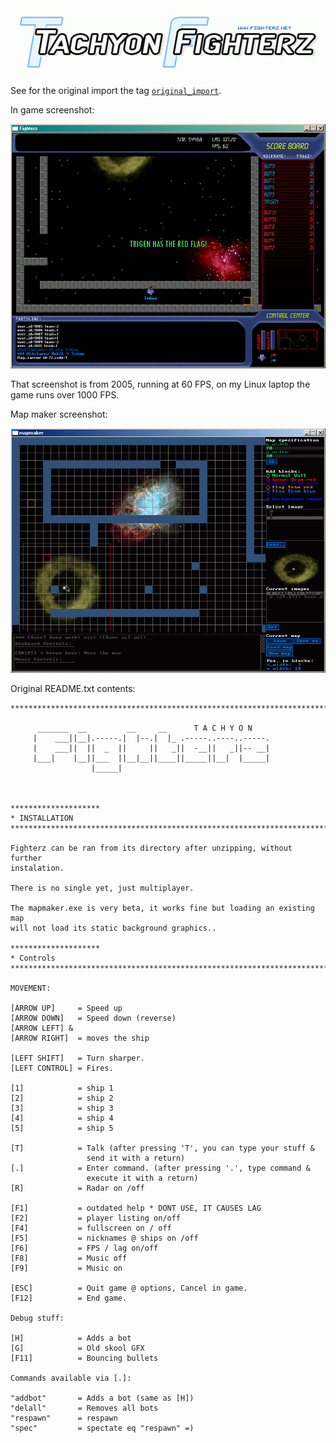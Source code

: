 <img src="https://github.com/rayburgemeestre/fighterz/blob/master/www.fighterz.net/images/logo_5.gif">

See for the original import the tag <a href="https://github.com/rayburgemeestre/fighterz/tree/original_import">`original_import`</a>.

In game screenshot:

<img src="https://github.com/rayburgemeestre/fighterz/blob/master/www.fighterz.net/screenshots/fghz5jun2005.jpg">

That screenshot is from 2005, running at 60 FPS, on my Linux laptop the game runs over 1000 FPS.


Map maker screenshot:

<img src="https://github.com/rayburgemeestre/fighterz/blob/master/www.fighterz.net/screenshots/mapmaker4_02032004.gif">

Original README.txt contents:


    ***************************************************************************

          _______  __         __     __      T A C H Y O N
         |    ___||__|.-----.|  |--.|  |_ .-----..----..-----.
         |    ___||  ||  _  ||     ||   _||  -__||   _||-- __|
         |___|    |__||___  ||__|__||____||_____||__|  |_____|
                      |_____|



    ********************
    * INSTALLATION
    ***************************************************************************

    Fighterz can be ran from its directory after unzipping, without further
    instalation.

    There is no single yet, just multiplayer.

    The mapmaker.exe is very beta, it works fine but loading an existing map
    will not load its static background graphics..

    ********************
    * Controls
    ***************************************************************************

    MOVEMENT:

    [ARROW UP]     = Speed up
    [ARROW DOWN]   = Speed down (reverse)
    [ARROW LEFT] &
    [ARROW RIGHT]  = moves the ship

    [LEFT SHIFT]   = Turn sharper.
    [LEFT CONTROL] = Fires.

    [1]            = ship 1
    [2]            = ship 2
    [3]            = ship 3
    [4]            = ship 4
    [5]            = ship 5

    [T]            = Talk (after pressing 'T', you can type your stuff &
                     send it with a return)
    [.]            = Enter command. (after pressing '.', type command &
                     execute it with a return)
    [R]            = Radar on /off

    [F1]           = outdated help * DONT USE, IT CAUSES LAG
    [F2]           = player listing on/off
    [F4]           = fullscreen on / off
    [F5]           = nicknames @ ships on /off
    [F6]           = FPS / lag on/off
    [F8]           = Music off
    [F9]           = Music on

    [ESC]          = Quit game @ options, Cancel in game.
    [F12]          = End game.

    Debug stuff:

    [H]            = Adds a bot
    [G]            = Old skool GFX
    [F11]          = Bouncing bullets

    Commands available via [.]:

    "addbot"       = Adds a bot (same as [H])
    "delall"       = Removes all bots
    "respawn"      = respawn
    "spec"         = spectate eq "respawn" =)
